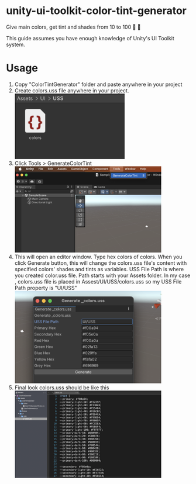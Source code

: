# unity-ui-toolkit-color-tint-generator
Give main colors, get tint and shades from 10 to 100 🎨 🥳 

This guide assumes you have enough knowledge of Unity's UI Toolkit system.

# Usage

<ol>
    <li>Copy "ColorTintGenerator" folder and paste anywhere in your project </li>
    <li>Create colors.uss file anywhere in your project. </li>
    <img src="https://raw.githubusercontent.com/enessayaci/unity-ui-toolkit-color-tint-generator/main/Assets/Readme/ussfile.png" width="300">
    <li>Click Tools > GenerateColorTint </li>
    <img src="https://raw.githubusercontent.com/enessayaci/unity-ui-toolkit-color-tint-generator/main/Assets/Readme/tools.png" width="400">
    <li>This will open an editor window. Type hex colors of colors. When you click Generate button, this will change the colors.uss file's content with specified colors' shades and tints as variables. USS File Path is where you created color.uss file. Path starts with your Assets folder. In my case , colors.uss file is placed in Assest/UI/USS/colors.uss so my USS File Path property is "UI/USS" </li>
    <img src="https://raw.githubusercontent.com/enessayaci/unity-ui-toolkit-color-tint-generator/main/Assets/Readme/editorwindow.png" width="400">
    <li>Final look colors.uss should be like this</li>
    <img src="https://raw.githubusercontent.com/enessayaci/unity-ui-toolkit-color-tint-generator/main/Assets/Readme/final.png" width="400">
</ol>
